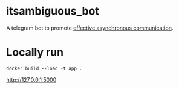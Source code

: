 # itsambiguous_bot

A telegram bot to promote [effective asynchronous communication](https://docs.google.com/document/d/1DCSjxtKbighLtEhjq3hRmPcCBILyGpNWElY_6-w0ALU/edit).

# Locally run
```
docker build --load -t app .
```

http://127.0.0.1:5000
